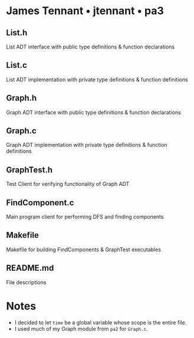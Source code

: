 # James Tennant • jtennant • pa3

## List.h
List ADT interface with public type definitions & function declarations

## List.c
List ADT implementation with private type definitions & function definitions

## Graph.h
Graph ADT interface with public type definitions & function declarations

## Graph.c
Graph ADT implementation with private type definitions & function definitions

## GraphTest.h
Test Client for verifying functionality of Graph ADT

## FindComponent.c
Main program client for performing DFS and finding components

## Makefile
Makefile for building FindComponents & GraphTest executables

## README.md
File descriptions

# Notes
- I decided to let `time` be a global variable whose scope is the entire file.
- I used much of my Graph module from `pa2` for `Graph.c`.
